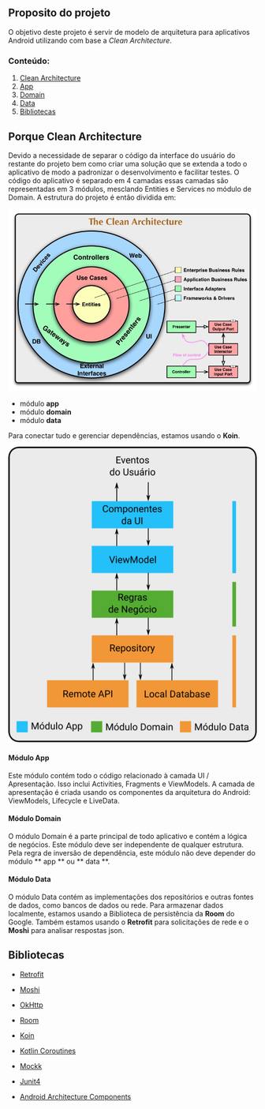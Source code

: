 ## Proposito do projeto
O objetivo deste projeto é servir de modelo de arquitetura para aplicativos Android utilizando com base a *Clean Architecture*.

### Conteúdo: 
1. [Clean Architecture](#markdown-header-clean_arch)
2. [App](#markdown-header-app_module)
3. [Domain](#domain_module)
4. [Data](#data_module)
5. [Bibliotecas](#markdown-header-libraries)

## Porque Clean Architecture
Devido a necessidade de separar o código da interface do usuário do restante do projeto bem como criar uma solução que se extenda a todo o aplicativo de modo a padronizar o desenvolvimento e facilitar testes.
O código do aplicativo é separado em 4 camadas essas camadas são representadas em 3 módulos, mesclando Entities e Services no módulo de Domain. A estrutura do projeto é então dividida em:

![Clean architecture onion diagram](pics/fig1.jpg)

* módulo **app** 
* módulo **domain**
* módulo **data**
 
Para conectar tudo e gerenciar dependências, estamos usando o **Koin**.

![Como tudo é conectado](pics/fig2.jpg)
 
#### Módulo App
Este módulo contém todo o código relacionado à camada UI / Apresentação. Isso inclui Activities, Fragments e ViewModels.
A camada de apresentação é criada usando os componentes da arquitetura do Android: ViewModels, Lifecycle e LiveData.

#### Módulo Domain
O módulo Domain é a parte principal de todo aplicativo e contém a lógica de negócios. Este módulo deve ser independente de qualquer estrutura. Pela regra de inversão de dependência, este módulo não deve depender do módulo ** app ** ou ** data **.

#### Módulo Data
O módulo Data contém as implementações dos repositórios e outras fontes de dados, como bancos de dados ou rede.
Para armazenar dados localmente, estamos usando a Biblioteca de persistência da **Room** do Google.
Também estamos usando o **Retrofit** para solicitações de rede e o **Moshi** para analisar respostas json.
 
## Bibliotecas

 - [Retrofit](https://github.com/square/retrofit)

 - [Moshi](https://github.com/square/moshi)

 - [OkHttp](https://github.com/square/okhttp)

 - [Room](https://developer.android.com/jetpack/androidx/releases/room)

 - [Koin](https://insert-koin.io/)

 - [Kotlin Coroutines](https://kotlinlang.org/docs/reference/coroutines-overview.html)

 - [Mockk](https://github.com/mockk)

 - [Junit4](https://junit.org/junit4/)

 - [Android Architecture Components](https://developer.android.com/topic/libraries/architecture)
